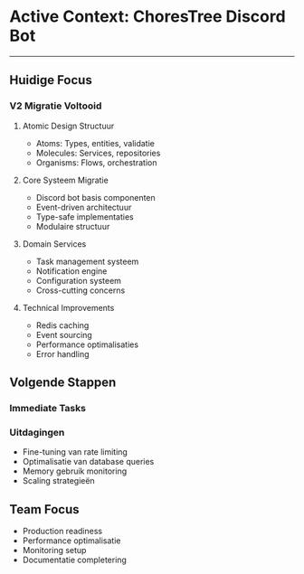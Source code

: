 # Active Context: ChoresTree Discord Bot

---

## Huidige Focus

### V2 Migratie Voltooid
1. Atomic Design Structuur
   - Atoms: Types, entities, validatie
   - Molecules: Services, repositories
   - Organisms: Flows, orchestration

2. Core Systeem Migratie
   - Discord bot basis componenten
   - Event-driven architectuur
   - Type-safe implementaties
   - Modulaire structuur

3. Domain Services
   - Task management systeem
   - Notification engine
   - Configuration systeem
   - Cross-cutting concerns

4. Technical Improvements
   - Redis caching
   - Event sourcing
   - Performance optimalisaties
   - Error handling

## Volgende Stappen

### Immediate Tasks

### Uitdagingen
- Fine-tuning van rate limiting
- Optimalisatie van database queries
- Memory gebruik monitoring
- Scaling strategieën

## Team Focus
- Production readiness
- Performance optimalisatie
- Monitoring setup
- Documentatie completering